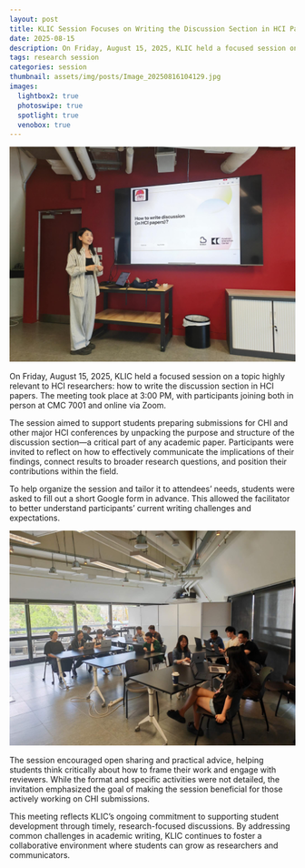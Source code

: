 ```yaml
---
layout: post
title: KLIC Session Focuses on Writing the Discussion Section in HCI Papers
date: 2025-08-15
description: On Friday, August 15, 2025, KLIC held a focused session on a topic highly relevant to HCI researchers: how to write the discussion section in HCI papers.
tags: research session
categories: session
thumbnail: assets/img/posts/Image_20250816104129.jpg
images:
  lightbox2: true
  photoswipe: true
  spotlight: true
  venobox: true
---
```


<div class="post_img">
  <img src="/assets/img/posts/Image_20250816104129.jpg" alt="" width="1000"/>
</div>

On Friday, August 15, 2025, KLIC held a focused session on a topic highly relevant to HCI researchers: how to write the discussion section in HCI papers. The meeting took place at 3:00 PM, with participants joining both in person at CMC 7001 and online via Zoom.

The session aimed to support students preparing submissions for CHI and other major HCI conferences by unpacking the purpose and structure of the discussion section—a critical part of any academic paper. Participants were invited to reflect on how to effectively communicate the implications of their findings, connect results to broader research questions, and position their contributions within the field.

To help organize the session and tailor it to attendees’ needs, students were asked to fill out a short Google form in advance. This allowed the facilitator to better understand participants’ current writing challenges and expectations.
<p></p>
<div class="post_img">
  <img src="/assets/img/posts/Image_20250816104116.jpg" alt="" width="1000"/>
</div>
<p></p>
The session encouraged open sharing and practical advice, helping students think critically about how to frame their work and engage with reviewers. While the format and specific activities were not detailed, the invitation emphasized the goal of making the session beneficial for those actively working on CHI submissions.

This meeting reflects KLIC’s ongoing commitment to supporting student development through timely, research-focused discussions. By addressing common challenges in academic writing, KLIC continues to foster a collaborative environment where students can grow as researchers and communicators.